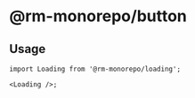 # @rm-monorepo/button

## Usage

```tsx
import Loading from '@rm-monorepo/loading';

<Loading />;
```
